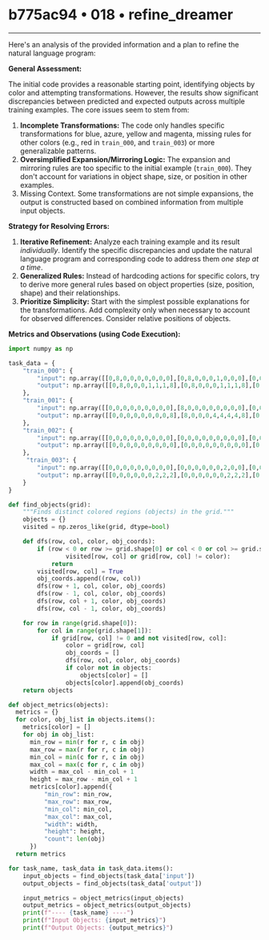 # b775ac94 • 018 • refine_dreamer

---
Here's an analysis of the provided information and a plan to refine the natural language program:

**General Assessment:**

The initial code provides a reasonable starting point, identifying objects by color and attempting transformations. However, the results show significant discrepancies between predicted and expected outputs across multiple training examples. The core issues seem to stem from:

1.  **Incomplete Transformations:** The code only handles specific transformations for blue, azure, yellow and magenta, missing rules for other colors (e.g., red in `train_000`, and `train_003`) or more generalizable patterns.
2.  **Oversimplified Expansion/Mirroring Logic:** The expansion and mirroring rules are too specific to the initial example (`train_000`). They don't account for variations in object shape, size, or position in other examples.
3.  Missing Context. Some transformations are not simple expansions, the output is constructed based on combined information from multiple input objects.

**Strategy for Resolving Errors:**

1.  **Iterative Refinement:** Analyze each training example and its result *individually*. Identify the specific discrepancies and update the natural language program and corresponding code to address them *one step at a time*.
2.  **Generalized Rules:** Instead of hardcoding actions for specific colors, try to derive more general rules based on object properties (size, position, shape) and their relationships.
3.  **Prioritize Simplicity:** Start with the simplest possible explanations for the transformations. Add complexity only when necessary to account for observed differences. Consider relative positions of objects.

**Metrics and Observations (using Code Execution):**

```python
import numpy as np

task_data = {
    "train_000": {
        "input": np.array([[0,8,0,0,0,0,0,0,0],[0,8,0,0,0,1,0,0,0],[0,0,0,0,0,0,0,0,0],[0,0,0,0,2,4,4,0,0],[0,0,0,0,2,0,0,0,0],[0,0,0,0,6,0,0,0,0]]),
        "output": np.array([[0,8,0,0,0,1,1,1,8],[0,8,0,0,0,1,1,1,8],[0,0,0,0,0,1,1,1,0],[0,0,0,0,2,4,4,4,4],[0,0,0,0,2,0,0,0,0],[0,0,0,0,6,6,0,0,0]])
    },
    "train_001": {
        "input": np.array([[0,0,0,0,0,0,0,0,0],[8,0,0,0,0,0,0,0,0],[0,0,0,0,4,0,0,0,0],[0,0,0,0,4,0,0,0,0],[0,0,0,0,4,0,6,0,0],[0,0,0,0,4,0,0,0,0]]),
        "output": np.array([[0,0,0,0,0,0,0,0,8],[8,0,0,0,4,4,4,4,8],[0,0,0,0,4,4,4,4,0],[0,0,0,0,4,4,4,4,0],[0,0,0,0,4,4,4,4,6],[0,0,0,0,4,4,4,4,0]])
    },
    "train_002": {
        "input": np.array([[0,0,0,0,0,0,0,0,0],[0,0,0,0,0,0,0,0,0],[0,0,0,0,0,0,0,0,0],[0,0,0,0,0,4,0,0,0],[0,0,0,0,0,0,0,0,0],[0,0,1,0,0,0,0,0,0]]),
        "output": np.array([[0,0,0,0,0,0,0,0,0],[0,0,0,0,0,0,0,0,0],[0,0,0,0,0,0,0,0,0],[0,0,0,0,0,4,4,4,0],[0,0,0,0,0,4,4,4,0],[0,0,1,1,1,4,4,4,0]])
    },
     "train_003": {
        "input": np.array([[0,0,0,0,0,0,0,0,0],[0,0,0,0,0,0,2,0,0],[0,0,0,0,0,0,0,0,0],[0,0,0,0,0,0,0,0,0],[0,4,0,0,0,0,0,0,0],[0,0,0,0,0,0,0,0,1]]),
        "output": np.array([[0,0,0,0,0,0,2,2,2],[0,0,0,0,0,0,2,2,2],[0,0,0,0,0,0,2,2,2],[0,0,0,0,0,0,0,0,0],[0,4,4,4,0,0,0,0,0],[1,1,1,0,0,0,0,0,0]])
    }
}

def find_objects(grid):
    """Finds distinct colored regions (objects) in the grid."""
    objects = {}
    visited = np.zeros_like(grid, dtype=bool)

    def dfs(row, col, color, obj_coords):
        if (row < 0 or row >= grid.shape[0] or col < 0 or col >= grid.shape[1] or
                visited[row, col] or grid[row, col] != color):
            return
        visited[row, col] = True
        obj_coords.append((row, col))
        dfs(row + 1, col, color, obj_coords)
        dfs(row - 1, col, color, obj_coords)
        dfs(row, col + 1, color, obj_coords)
        dfs(row, col - 1, color, obj_coords)

    for row in range(grid.shape[0]):
        for col in range(grid.shape[1]):
            if grid[row, col] != 0 and not visited[row, col]:
                color = grid[row, col]
                obj_coords = []
                dfs(row, col, color, obj_coords)
                if color not in objects:
                    objects[color] = []
                objects[color].append(obj_coords)
    return objects

def object_metrics(objects):
  metrics = {}
  for color, obj_list in objects.items():
    metrics[color] = []
    for obj in obj_list:
      min_row = min(r for r, c in obj)
      max_row = max(r for r, c in obj)
      min_col = min(c for r, c in obj)
      max_col = max(c for r, c in obj)
      width = max_col - min_col + 1
      height = max_row - min_col + 1
      metrics[color].append({
          "min_row": min_row,
          "max_row": max_row,
          "min_col": min_col,
          "max_col": max_col,
          "width": width,
          "height": height,
          "count": len(obj)
      })
  return metrics

for task_name, task_data in task_data.items():
    input_objects = find_objects(task_data['input'])
    output_objects = find_objects(task_data['output'])

    input_metrics = object_metrics(input_objects)
    output_metrics = object_metrics(output_objects)
    print(f"---- {task_name} ----")
    print(f"Input Objects: {input_metrics}")
    print(f"Output Objects: {output_metrics}")

```

